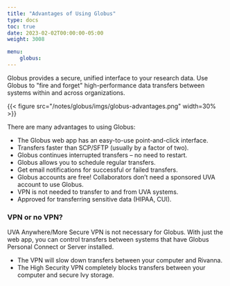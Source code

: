 ```yaml
---
title: "Advantages of Using Globus"
type: docs
toc: true
date: 2023-02-02T00:00:00-05:00
weight: 3008

menu: 
    globus:
---
```


Globus provides a secure, unified interface to your research data. Use Globus to "fire and forget" high-performance data transfers between systems within and across organizations.

{{< figure src="/notes/globus/imgs/globus-advantages.png" width=30% >}}

There are many advantages to using Globus: 

- The Globus web app has an easy-to-use point-and-click interface.
- Transfers faster than SCP/SFTP (usually by a factor of two).
- Globus continues interrupted transfers – no need to restart.
- Globus allows you to schedule regular transfers.
- Get email notifications for successful or failed transfers.
- Globus accounts are free! Collaborators don’t need a sponsored UVA account to use Globus.
- VPN is not needed to transfer to and from UVA systems.
- Approved for transferring sensitive data (HIPAA, CUI).


### VPN or no VPN?

UVA Anywhere/More Secure VPN is not necessary for Globus. With just the web app, you can control transfers between systems that have Globus Personal Connect or Server installed.

* The VPN will slow down transfers between your computer and Rivanna.
* The High Security VPN completely blocks transfers between your computer and secure Ivy storage.
